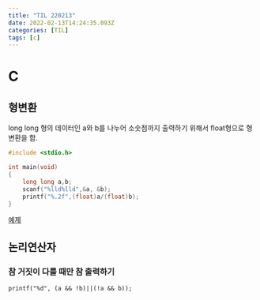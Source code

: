 ```yaml
---
title: "TIL 220213"
date: 2022-02-13T14:24:35.093Z
categories: [TIL]
tags: [c]
---
```

# C
## 형변환
long long 형의 데이터인 a와 b를 나누어 소숫점까지 출력하기 위해서 float형으로 형변환을 함.
```c
#include <stdio.h>

int main(void)
{
    long long a,b;
    scanf("%lld%lld",&a, &b);
    printf("%.2f",(float)a/(float)b);
}
```
[예제](https://codeup.kr/problem.php?id=1045)

## 논리연산자
### 참 거짓이 다를 때만 참 출력하기
`printf("%d", (a && !b)||(!a && b));`